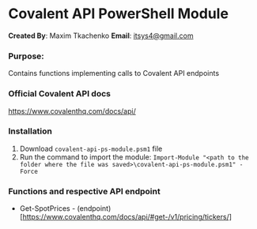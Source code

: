 # Covalent API PowerShell Module

**Created By**: Maxim Tkachenko
**Email**: itsys4@gmail.com

### Purpose:
Contains functions implementing calls to Covalent API endpoints

### Official Covalent API docs
https://www.covalenthq.com/docs/api/

### Installation
1. Download `covalent-api-ps-module.psm1` file
2. Run the command to import the module: `Import-Module "<path to the folder where the file was saved>\covalent-api-ps-module.psm1" -Force`

### Functions and respective API endpoint
- Get-SpotPrices - (endpoint)[https://www.covalenthq.com/docs/api/#get-/v1/pricing/tickers/]